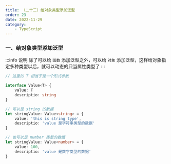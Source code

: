 ```yaml
---
title: （二十三）给对象类型添加泛型
order: 23
date: 2022-11-29
category:
    - TypeScript
---
```



### 一、给对象类型添加泛型
:::info 说明
除了可以给 `函数` 添加泛型之外，可以给 `对象` 添加泛型，这样给对象指定多种类型以后，就可以动态的只当属性类型了
:::

```ts
// 这里的 T 相当于是一个形式参数

interface Value<T> {
    value: T
    descriptio: string
}

// 可以是 string 的数据
let stringValue: Value<string> = {
    value: 'this is string type',
    descriptio: 'value 是字符串类型的数据'
}

// 也可以是 number 类型的数据
let stringValue: Value<number> = {
    value: 100,
    descriptio: 'value 是数字类型的数据'
}

```
